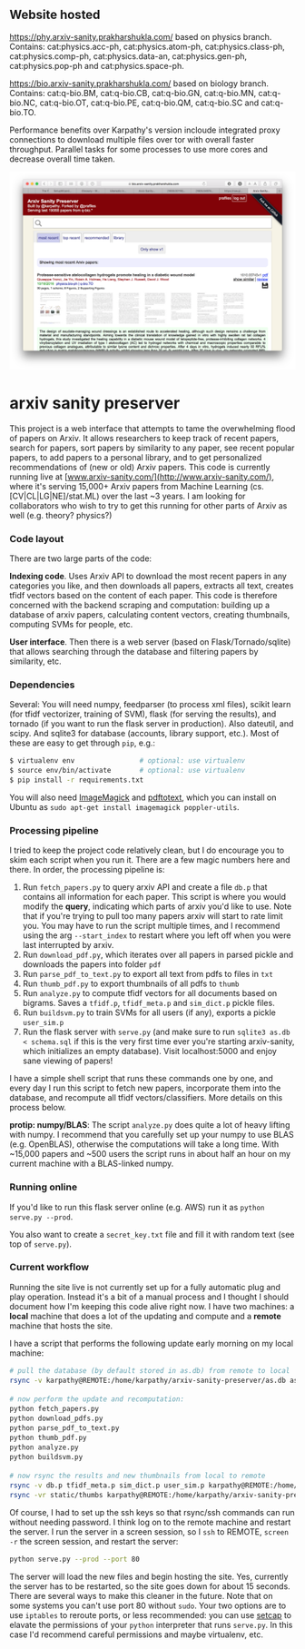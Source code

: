 ## Website hosted

https://phy.arxiv-sanity.prakharshukla.com/ based on physics branch.
Contains:
cat:physics.acc-ph, cat:physics.atom-ph, cat:physics.class-ph, cat:physics.comp-ph, cat:physics.data-an, cat:physics.gen-ph, cat:physics.pop-ph and cat:physics.space-ph.

https://bio.arxiv-sanity.prakharshukla.com/ based on biology branch.
Contains:
cat:q-bio.BM, cat:q-bio.CB, cat:q-bio.GN, cat:q-bio.MN, cat:q-bio.NC, cat:q-bio.OT, cat:q-bio.PE, cat:q-bio.QM, cat:q-bio.SC and cat:q-bio.TO.

Performance benefits over Karpathy's version incloude integrated proxy connections to download multiple files over tor with overall faster throughput. Parallel tasks for some processes to use more cores and decrease overall time taken.

![user interface](https://raw.githubusercontent.com/prafiles/arxiv-sanity-preserver/master/ui.png)

# arxiv sanity preserver

This project is a web interface that attempts to tame the overwhelming flood of papers on Arxiv. It allows researchers to keep track of recent papers, search for papers, sort papers by similarity to any paper, see recent popular papers, to add papers to a personal library, and to get personalized recommendations of (new or old) Arxiv papers. This code is currently running live at [www.arxiv-sanity.com/](http://www.arxiv-sanity.com/), where it's serving 15,000+ Arxiv papers from Machine Learning (cs.[CV|CL|LG|NE]/stat.ML) over the last ~3 years. I am looking for collaborators who wish to try to get this running for other parts of Arxiv as well (e.g. theory? physics?)

### Code layout

There are two large parts of the code:

**Indexing code**. Uses Arxiv API to download the most recent papers in any categories you like, and then downloads all papers, extracts all text, creates tfidf vectors based on the content of each paper. This code is therefore concerned with the backend scraping and computation: building up a database of arxiv papers, calculating content vectors, creating thumbnails, computing SVMs for people, etc.

**User interface**. Then there is a web server (based on Flask/Tornado/sqlite) that allows searching through the database and filtering papers by similarity, etc.

### Dependencies

Several: You will need numpy, feedparser (to process xml files), scikit learn (for tfidf vectorizer, training of SVM), flask (for serving the results), and tornado (if you want to run the flask server in production). Also dateutil, and scipy. And sqlite3 for database (accounts, library support, etc.). Most of these are easy to get through `pip`, e.g.:

```bash
$ virtualenv env                # optional: use virtualenv
$ source env/bin/activate       # optional: use virtualenv
$ pip install -r requirements.txt
```

You will also need [ImageMagick](http://www.imagemagick.org/script/index.php) and [pdftotext](https://poppler.freedesktop.org/), which you can install on Ubuntu as `sudo apt-get install imagemagick poppler-utils`.

### Processing pipeline

I tried to keep the project code relatively clean, but I do encourage you to skim each script when you run it. There are a few magic numbers here and there. In order, the processing pipeline is:

1. Run `fetch_papers.py` to query arxiv API and create a file `db.p` that contains all information for each paper. This script is where you would modify the **query**, indicating which parts of arxiv you'd like to use. Note that if you're trying to pull too many papers arxiv will start to rate limit you. You may have to run the script multiple times, and I recommend using the arg `--start_index` to restart where you left off when you were last interrupted by arxiv.
2. Run `download_pdf.py`, which iterates over all papers in parsed pickle and downloads the papers into folder `pdf`
3. Run `parse_pdf_to_text.py` to export all text from pdfs to files in `txt`
4. Run `thumb_pdf.py` to export thumbnails of all pdfs to `thumb`
5. Run `analyze.py` to compute tfidf vectors for all documents based on bigrams. Saves a `tfidf.p`, `tfidf_meta.p` and `sim_dict.p` pickle files.
6. Run `buildsvm.py` to train SVMs for all users (if any), exports a pickle `user_sim.p`
7. Run the flask server with `serve.py` (and make sure to run `sqlite3 as.db < schema.sql` if this is the very first time ever you're starting arxiv-sanity, which initializes an empty database). Visit localhost:5000 and enjoy sane viewing of papers!

I have a simple shell script that runs these commands one by one, and every day I run this script to fetch new papers, incorporate them into the database, and recompute all tfidf vectors/classifiers. More details on this process below.

**protip: numpy/BLAS**: The script `analyze.py` does quite a lot of heavy lifting with numpy. I recommend that you carefully set up your numpy to use BLAS (e.g. OpenBLAS), otherwise the computations will take a long time. With ~15,000 papers and ~500 users the script runs in about half an hour on my current machine with a BLAS-linked numpy.

### Running online

If you'd like to run this flask server online (e.g. AWS) run it as `python serve.py --prod`.

You also want to create a `secret_key.txt` file and fill it with random text (see top of `serve.py`).

### Current workflow

Running the site live is not currently set up for a fully automatic plug and play operation. Instead it's a bit of a manual process and I thought I should document how I'm keeping this code alive right now. I have two machines: a **local** machine that does a lot of the updating and compute and a **remote** machine that hosts the site.

I have a script that performs the following update early morning on my local machine:

```bash
# pull the database (by default stored in as.db) from remote to local
rsync -v karpathy@REMOTE:/home/karpathy/arxiv-sanity-preserver/as.db as.db

# now perform the update and recomputation:
python fetch_papers.py
python download_pdfs.py
python parse_pdf_to_text.py
python thumb_pdf.py
python analyze.py
python buildsvm.py

# now rsync the results and new thumbnails from local to remote
rsync -v db.p tfidf_meta.p sim_dict.p user_sim.p karpathy@REMOTE:/home/karpathy/arxiv-sanity-preserver
rsync -vr static/thumbs karpathy@REMOTE:/home/karpathy/arxiv-sanity-preserver/static

```

Of course, I had to set up the ssh keys so that rsync/ssh commands can run without needing password. I think log on to the remote machine and restart the server. I run the server in a screen session, so I `ssh` to REMOTE, `screen -r` the screen session, and restart the server:

```bash
python serve.py --prod --port 80
```

The server will load the new files and begin hosting the site. Yes, currently the server has to be restarted, so the site goes down for about 15 seconds. There are several ways to make this cleaner in the future. Note that on some systems you can't use port 80 without `sudo`. Your two options are to use `iptables` to reroute ports, or less recommended: you can use [setcap](http://stackoverflow.com/questions/413807/is-there-a-way-for-non-root-processes-to-bind-to-privileged-ports-1024-on-l) to elavate the permissions of your `python` interpreter that runs `serve.py`. In this case I'd recommend careful permissions and maybe virtualenv, etc.
